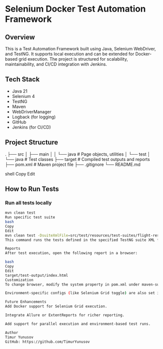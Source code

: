 # Selenium Docker Test Automation Framework

## Overview

This is a Test Automation Framework built using Java, Selenium WebDriver, and TestNG. It supports local execution and can be extended for Docker-based grid execution. The project is structured for scalability, maintainability, and CI/CD integration with Jenkins.

## Tech Stack

- Java 21
- Selenium 4
- TestNG
- Maven
- WebDriverManager
- Logback (for logging)
- GitHub
- Jenkins (for CI/CD)

## Project Structure

. ├── src │ ├── main │ │ └── java # Page objects, utilities │ └── test │ └── java # Test classes ├── target # Compiled test outputs and reports ├── pom.xml # Maven project file ├── .gitignore └── README.md

shell
Copy
Edit

## How to Run Tests

### Run all tests locally

```bash
mvn clean test
Run specific test suite
bash
Copy
Edit
mvn clean test -DsuiteXmlFile=src/test/resources/test-suites/flight-reservation.xml
This command runs the tests defined in the specified TestNG suite XML file.

Reports
After test execution, open the following report in a browser:

bash
Copy
Edit
target/test-output/index.html
Customization
To change browser, modify the system property in pom.xml under maven-surefire-plugin.

Environment-specific configs (like Selenium Grid toggle) are also set in the pom.xml.

Future Enhancements
Add Docker support for Selenium Grid execution.

Integrate Allure or ExtentReports for richer reporting.

Add support for parallel execution and environment-based test runs.

Author
Timur Yunusov
GitHub: https://github.com/TimurYunusov
